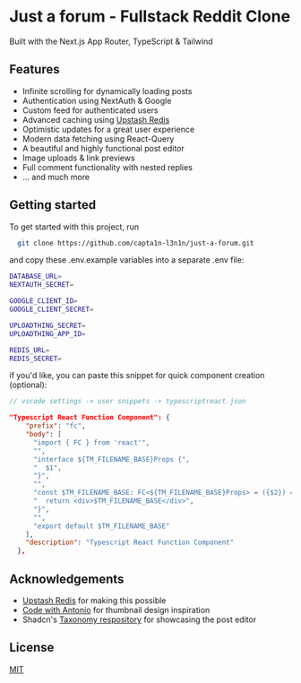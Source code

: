 # Just a forum - Fullstack Reddit Clone

Built with the Next.js App Router, TypeScript & Tailwind

## Features

- Infinite scrolling for dynamically loading posts
- Authentication using NextAuth & Google
- Custom feed for authenticated users
- Advanced caching using [Upstash Redis](https://upstash.com/?utm_source=Josh2)
- Optimistic updates for a great user experience
- Modern data fetching using React-Query
- A beautiful and highly functional post editor
- Image uploads & link previews
- Full comment functionality with nested replies
- ... and much more

## Getting started

To get started with this project, run

```bash
  git clone https://github.com/capta1n-l3n1n/just-a-forum.git
```

and copy these .env.example variables into a separate .env file:

```bash
DATABASE_URL=
NEXTAUTH_SECRET=

GOOGLE_CLIENT_ID=
GOOGLE_CLIENT_SECRET=

UPLOADTHING_SECRET=
UPLOADTHING_APP_ID=

REDIS_URL=
REDIS_SECRET=
```

if you'd like, you can paste this snippet for quick component creation (optional):

```typescript
// vscode settings -> user snippets -> typescriptreact.json
```

```json
"Typescript React Function Component": {
    "prefix": "fc",
    "body": [
      "import { FC } from 'react'",
      "",
      "interface ${TM_FILENAME_BASE}Props {",
      "  $1",
      "}",
      "",
      "const $TM_FILENAME_BASE: FC<${TM_FILENAME_BASE}Props> = ({$2}) => {",
      "  return <div>$TM_FILENAME_BASE</div>",
      "}",
      "",
      "export default $TM_FILENAME_BASE"
    ],
    "description": "Typescript React Function Component"
  },
```

## Acknowledgements

- [Upstash Redis](https://upstash.com/?utm_source=Josh2) for making this possible
- [Code with Antonio](https://www.youtube.com/@codewithantonio) for thumbnail design inspiration
- Shadcn's [Taxonomy respository](https://github.com/shadcn/taxonomy) for showcasing the post editor

## License

[MIT](https://choosealicense.com/licenses/mit/)
